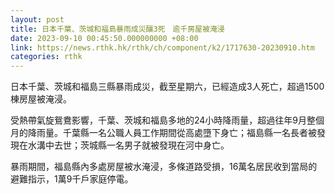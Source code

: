 ```yaml
---
layout: post
title: 日本千葉、茨城和福島暴雨成災釀3死　逾千房屋被淹浸
date: 2023-09-10 00:45:50.000000000 +08:00
link: https://news.rthk.hk/rthk/ch/component/k2/1717630-20230910.htm
categories: rthk
---
```


日本千葉、茨城和福島三縣暴雨成災，截至星期六，已經造成3人死亡，超過1500棟房屋被淹浸。

受熱帶氣旋鴛鴦影響，千葉、茨城和福島多地的24小時降雨量，超過往年9月整個月的降雨量。千葉縣一名公職人員工作期間從高處墮下身亡；福島縣一名長者被發現在水溝中去世；茨城縣一名男子就被發現在河中身亡。

暴雨期間，福島縣內多處房屋被水淹浸，多條道路受損，16萬名居民收到當局的避難指示，1萬9千戶家庭停電。
